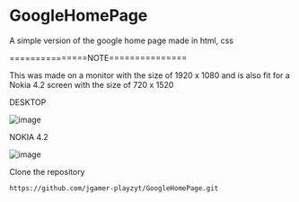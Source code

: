 # GoogleHomePage
A simple version of the google home page made in html, css

   ===============NOTE===============


This was made on a monitor with the size of 1920 x 1080 and is also fit for a Nokia 4.2 screen with the size of 720 x 1520

DESKTOP

![image](https://user-images.githubusercontent.com/62500813/192548580-38c74de1-8c6f-4c40-8c55-e784e923581e.png)


NOKIA 4.2 

![image](https://user-images.githubusercontent.com/62500813/192548765-e97f69c2-3a0e-4f1a-ad54-59a0fed980f8.png)

Clone the repository 

    https://github.com/jgamer-playzyt/GoogleHomePage.git
